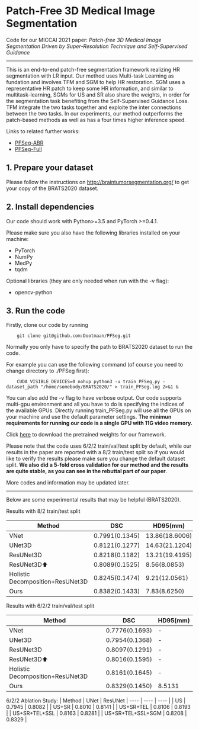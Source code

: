 # Patch-Free 3D Medical Image Segmentation
Code for our MICCAI 2021 paper: *Patch-free 3D Medical Image Segmentation Driven by Super-Resolution Technique and Self-Supervised Guidance*

---

This is an end-to-end patch-free segmentation framework realizing HR segmentation with LR input. Our method uses Multi-task Learning as fundation and involves TFM and SGM to help HR restoration. SGM uses a representative HR patch to keep some HR information, and similar to multitask-learning, SGMs for US and SR also share the weights, in order for the segmentation task benefiting from the Self-Supervised Guidance Loss. TFM integrate the two tasks together and exploite the inter connections between the two tasks. In our experiments, our method outperforms the patch-based methods as well as has a four times higher inference speed.

Links to related further works:
- [PFSeg-ABR](https://github.com/Dootmaan/PFSeg-ABR)
- [PFSeg-Full](https://github.com/Dootmaan/PFSeg-Full)

## 1. Prepare your dataset
Please follow the instructions on http://braintumorsegmentation.org/ to get your copy of the BRATS2020 dataset. 

## 2. Install dependencies
Our code should work with Python>=3.5 and PyTorch >=0.4.1.

Please make sure you also have the following libraries installed on your machine:
- PyTorch
- NumPy
- MedPy
- tqdm

Optional libraries (they are only needed when run with the -v flag):
- opencv-python

## 3. Run the code
Firstly, clone our code by running

```
    git clone git@github.com:Dootmaan/PFSeg.git
```
Normally you only have to specify the path to BRATS2020 dataset to run the code.

For example you can use the following command (of course you need to change directory to ./PFSeg first):

```
    CUDA_VISIBLE_DEVICES=0 nohup python3 -u train_PFSeg.py -dataset_path "/home/somebody/BRATS2020/" > train_PFSeg.log 2>&1 &
```

You can also add the -v flag to have verbose output. Our code supports multi-gpu environment and all you have to do is specifying the indices of the available GPUs. Directly running train_PFSeg.py will use all the GPUs on your machine and use the default parameter settings. **The minimun requirements for running our code is a single GPU with 11G video memory.**

Click [here](https://drive.google.com/file/d/1kG2kYU_56-0UV2E2I59c1qYphoYRdziK/view?usp=sharing) to download the pretrained weights for our framework.

Please note that the code uses 6/2/2 train/val/test split by default, while our results in the paper are reported with a 8/2 train/test split so if you would like to verify the results please make sure you change the default dataset split. **We also did a 5-fold cross validation for our method and the results are quite stable, as you can see in the rebuttal part of our paper**. 

More codes and information may be updated later.

---

Below are some experimental results that may be helpful (BRATS2020).

Results with 8/2 train/test split

|  Method   | DSC  |  HD95(mm)  |
|  ----  | ----  | ---- |
| VNet | 0.7991(0.1345) | 13.86(18.6006) |
| UNet3D | 0.8121(0.1277) | 14.63(21.1204) |
| ResUNet3D  | 0.8218(0.1182) | 13.21(19.4195) |
| ResUNet3D⬆ | 0.8089(0.1525) | 8.56(8.0853) |
| Holistic Decomposition+ResUNet3D | 0.8245(0.1474) | 9.21(12.0561) |
| Ours | 0.8382(0.1433) | 7.83(8.6250) |

Results with 6/2/2 train/val/test split

|  Method   | DSC  |  HD95(mm)
|  ----  | ----  | ---- |
| VNet | 0.7776(0.1693) | - |
| UNet3D | 0.7954(0.1368) | - |
| ResUNet3D  | 0.8097(0.1291) | - |
| ResUNet3D⬆ | 0.8016(0.1595) | - |
| Holistic Decomposition+ResUNet3D | 0.8161(0.1645) | - |
| Ours | 0.8329(0.1450) | 8.5131 |

6/2/2 Ablation Study:
|  Method   | UNet  |  ResUNet
|  ----  | ----  | ---- |
| US | 0.7945 | 0.8082 |
| US+SR | 0.8010 | 0.8141 |
| US+SR+TEL  | 0.8106 | 0.8193 |
| US+SR+TEL+SSL | 0.8163 | 0.8281 |
| US+SR+TEL+SSL+SGM | 0.8208 | 0.8329 |
